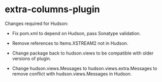 extra-columns-plugin
====================

Changes required for Hudson:

* Fix pom.xml to depend on Hudson, pass Sonatype validation.

* Remove references to Items.XSTREAM2 not in Hudson.

* Change package back to hudson.views to be compatible with older versions of plugin.

* Change hudson.views.Messages to hudson.views.extra.Messages to remove conflict
  with hudson.views.Messages in Hudson.
